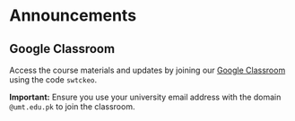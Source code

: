 # Announcements
## Google Classroom

Access the course materials and updates by joining our [Google Classroom](https://classroom.google.com) using the code `swtckeo`. 

**Important:** Ensure you use your university email address with the domain `@umt.edu.pk` to join the classroom.
